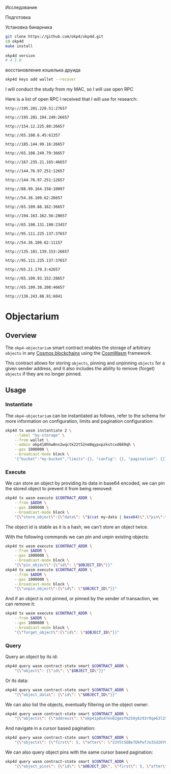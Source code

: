 Исследование 

Подготовка

Установка бинарника 
```bash
git clone https://github.com/okp4/okp4d.git
cd okp4d
make install
   
okp4d version 
# 4.1.0
```
восстановление кошелька друида
```bash
okp4d keys add wallet --recover
```

I will conduct the study from my MAC, so I will use open RPC

Here is a list of open RPC I received that I will use for research:
```
http://195.201.228.51:27657

http://195.201.194.249:26657

http://154.12.225.88:26657

http://65.108.6.45:61357

http://185.144.99.16:26657

http://65.108.249.79:36657

http://167.235.21.165:46657

http://144.76.97.251:12657

http://144.76.97.251:12657

http://88.99.164.158:10097

http://54.36.109.62:26657

http://65.109.88.162:36657

http://194.163.162.56:28657

http://65.108.131.190:23457

http://95.111.225.137:37657

http://54.36.109.62:11157

http://135.181.139.153:26657

http://95.111.225.137:37657

http://65.21.170.3:42657

http://65.109.93.152:28657

http://65.109.38.208:46657

http://136.243.88.91:6041
```

# Objectarium

## Overview

The `okp4-objectarium` smart contract enables the storage of arbitrary `objects` in any [Cosmos blockchains](https://cosmos.network/) using the [CosmWasm](https://cosmwasm.com/) framework.

This contract allows for storing `objects`, pinning and unpinning `objects` for a given sender address, and it also includes the ability to remove (forget) `objects` if they are no longer pinned.

## Usage

### Instantiate

The `okp4-objectarium` can be instantiated as follows, refer to the schema for more information on configuration, limits and pagination configuration:

```bash
okp4d tx wasm instantiate 2 \
    --label "my-storage" \
    --from wallet \
    --admin okp418hhw0nx2wqctk22t52nm8qypxpzkstcxd689qh \
    --gas 1000000 \
    --broadcast-mode block \
    '{"bucket":"my-bucket","limits":{}, "config": {}, "pagination": {}}'
```

### Execute

We can store an object by providing its data in base64 encoded, we can pin the stored object to prevent it from being removed:

```bash
okp4d tx wasm execute $CONTRACT_ADDR \
    --from $ADDR \
    --gas 1000000 \
    --broadcast-mode block \
    "{\"store_object\":{\"data\": \"$(cat my-data | base64)\",\"pin\":true}}"
```

The object id is stable as it is a hash, we can't store an object twice.

With the following commands we can pin and unpin existing objects:

```bash
okp4d tx wasm execute $CONTRACT_ADDR \
    --from $ADDR \
    --gas 1000000 \
    --broadcast-mode block \
    "{\"pin_object\":{\"id\": \"$OBJECT_ID\"}}"
okp4d tx wasm execute $CONTRACT_ADDR \
    --from $ADDR \
    --gas 1000000 \
    --broadcast-mode block \
    "{\"unpin_object\":{\"id\": \"$OBJECT_ID\"}}"
```

And if an object is not pinned, or pinned by the sender of transaction, we can remove it:

```bash
okp4d tx wasm execute $CONTRACT_ADDR \
    --from $ADDR \
    --gas 1000000 \
    --broadcast-mode block \
    "{\"forget_object\":{\"id\": \"$OBJECT_ID\"}}"
```

### Query

Query an object by its id:

```bash
okp4d query wasm contract-state smart $CONTRACT_ADDR \
    "{\"object\": {\"id\": \"$OBJECT_ID\"}}"
```

Or its data:

```bash
okp4d query wasm contract-state smart $CONTRACT_ADDR \
    "{\"object_data\": {\"id\": \"$OBJECT_ID\"}}"
```

We can also list the objects, eventually filtering on the object owner:

```bash
okp4d query wasm contract-state smart $CONTRACT_ADDR \
    "{\"objects\": {\"address\": \"okp41p8u47en82gmzfm259y6z93r9qe63l25dfwwng6\"}}"
```

And navigate in a cursor based pagination:

```bash
okp4d query wasm contract-state smart $CONTRACT_ADDR \
    "{\"objects\": {\"first\": 5, \"after\": \"23Y5t5DBe7DkPwfJo3Sd26Y8Z9epmtpA1FTpdG7DiG6MD8vPRTzzbQ9TccmyoBcePkPK6atUiqcAzJVo3TfYNBGY\"}}"
```

We can also query object pins with the same cursor based pagination:

```bash
okp4d query wasm contract-state smart $CONTRACT_ADDR \
    "{\"object_pins\": {\"id\": \"$OBJECT_ID\", \"first\": 5, \"after\": \"23Y5t5DBe7DkPwfJo3Sd26Y8Z9epmtpA1FTpdG7DiG6MD8vPRTzzbQ9TccmyoBcePkPK6atUiqcAzJVo3TfYNBGY\"}}"
```
